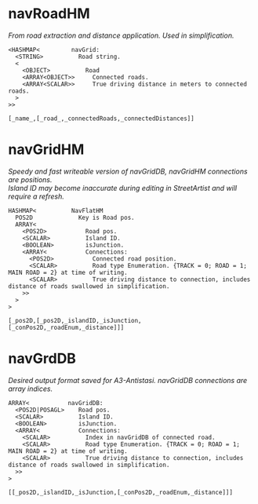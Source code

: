 
# navRoadHM
_From road extraction and distance application. Used in simplification._<br/>
```
<HASHMAP<         navGrid:
  <STRING>          Road string.
  <
    <OBJECT>          Road
    <ARRAY<OBJECT>>     Connected roads.
    <ARRAY<SCALAR>>     True driving distance in meters to connected roads.
  >
>>
```
`[_name_,[_road_,_connectedRoads,_connectedDistances]]`
# navGridHM
_Speedy and fast writeable version of navGridDB, navGridHM connections are positions._<br/>
_Island ID may become inaccurate during editing in StreetArtist and will require a refresh._<br/>
```
HASHMAP<          NavFlatHM
  POS2D             Key is Road pos.
  ARRAY<
    <POS2D>           Road pos.
    <SCALAR>          Island ID.
    <BOOLEAN>         isJunction.
    <ARRAY<           Connections:
      <POS2D>           Connected road position.
      <SCALAR>          Road type Enumeration. {TRACK = 0; ROAD = 1; MAIN ROAD = 2} at time of writing.
      <SCALAR>          True driving distance to connection, includes distance of roads swallowed in simplification.
    >>
  >
>
```
`[_pos2D,[_pos2D,_islandID,_isJunction,[_conPos2D,_roadEnum,_distance]]]`
# navGrdDB
_Desired output format saved for A3-Antistasi. navGridDB connections are array indices._<br/>
```
ARRAY<           navGridDB:
  <POS2D|POSAGL>    Road pos.
  <SCALAR>          Island ID.
  <BOOLEAN>         isJunction.
  <ARRAY<           Connections:
    <SCALAR>          Index in navGridDB of connected road.
    <SCALAR>          Road type Enumeration. {TRACK = 0; ROAD = 1; MAIN ROAD = 2} at time of writing.
    <SCALAR>          True driving distance to connection, includes distance of roads swallowed in simplification.
  >>
>
```
`[[_pos2D,_islandID,_isJunction,[_conPos2D,_roadEnum,_distance]]]`
